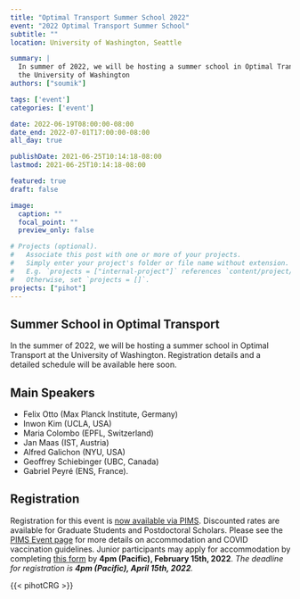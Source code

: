 ```yaml
---
title: "Optimal Transport Summer School 2022" 
event: "2022 Optimal Transport Summer School" 
subtitle: ""
location: University of Washington, Seattle

summary: |
  In summer of 2022, we will be hosting a summer school in Optimal Transport at
  the University of Washington
authors: ["soumik"]

tags: ['event']
categories: ['event']

date: 2022-06-19T08:00:00-08:00
date_end: 2022-07-01T17:00:00-08:00
all_day: true

publishDate: 2021-06-25T10:14:18-08:00
lastmod: 2021-06-25T10:14:18-08:00

featured: true
draft: false

image:
  caption: ""
  focal_point: ""
  preview_only: false

# Projects (optional).
#   Associate this post with one or more of your projects.
#   Simply enter your project's folder or file name without extension.
#   E.g. `projects = ["internal-project"]` references `content/project/deep-learning/index.md`.
#   Otherwise, set `projects = []`.
projects: ["pihot"]
---
```


## Summer School in Optimal Transport

In the summer of 2022, we will be hosting a summer school in Optimal Transport
at the University of Washington. Registration details and a detailed schedule
will be available here soon.

## Main Speakers
  * Felix Otto (Max Planck Institute, Germany)
  * Inwon Kim (UCLA, USA)
  * Maria Colombo (EPFL, Switzerland)
  * Jan Maas (IST, Austria)
  * Alfred Galichon (NYU, USA)
  * Geoffrey Schiebinger (UBC, Canada)
  * Gabriel Peyré (ENS, France).

## Registration
Registration for this event is [now available via
PIMS](https://www.pims.math.ca/scientific-event/220619-pinssot). Discounted
rates are available for Graduate Students and Postdoctoral Scholars. Please see
the [PIMS Event page](https://www.pims.math.ca/scientific-event/220619-pinssot)
for more details on accommodation and COVID vaccination guidelines. Junior
participants may apply for accommodation by completing [this
form](https://ubc.ca1.qualtrics.com/jfe/form/SV_38HIoKjDdteuPGe) by **4pm
(Pacific), February 15th, 2022**. *The deadline for registration is **4pm
(Pacific), April 15th, 2022**.*


{{< pihotCRG >}}
